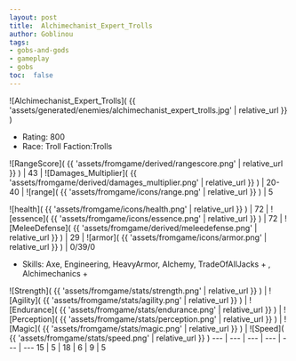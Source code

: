 ```yaml
---
layout: post
title:  Alchimechanist_Expert_Trolls
author: Goblinou
tags:
- gobs-and-gods
- gameplay
- gobs
toc:  false
---
```


![Alchimechanist_Expert_Trolls]( {{ 'assets/generated/enemies/alchimechanist_expert_trolls.jpg' | relative_url }} )
- Rating: 800
- Race: Troll  Faction:Trolls

![RangeScore]( {{ 'assets/fromgame/derived/rangescore.png' | relative_url }} ) | 43 | ![Damages_Multiplier]( {{ 'assets/fromgame/derived/damages_multiplier.png' | relative_url }} ) | 20-40 | ![range]( {{ 'assets/fromgame/icons/range.png' | relative_url }} ) | 5


![health]( {{ 'assets/fromgame/icons/health.png' | relative_url }} ) | 72 | ![essence]( {{ 'assets/fromgame/icons/essence.png' | relative_url }} ) | 72 | ![MeleeDefense]( {{ 'assets/fromgame/derived/meleedefense.png' | relative_url }} ) | 29 | ![armor]( {{ 'assets/fromgame/icons/armor.png' | relative_url }} ) | 0/39/0

* Skills: Axe, Engineering, HeavyArmor, Alchemy, TradeOfAllJacks + , Alchimechanics + 

![Strength]( {{ 'assets/fromgame/stats/strength.png' | relative_url }} ) | ![Agility]( {{ 'assets/fromgame/stats/agility.png' | relative_url }} ) | ![Endurance]( {{ 'assets/fromgame/stats/endurance.png' | relative_url }} ) | ![Perception]( {{ 'assets/fromgame/stats/perception.png' | relative_url }} ) | ![Magic]( {{ 'assets/fromgame/stats/magic.png' | relative_url }} ) | ![Speed]( {{ 'assets/fromgame/stats/speed.png' | relative_url }} )
--- | --- | --- | --- | --- | ---
15 | 5 | 18 | 6 | 9 | 5
